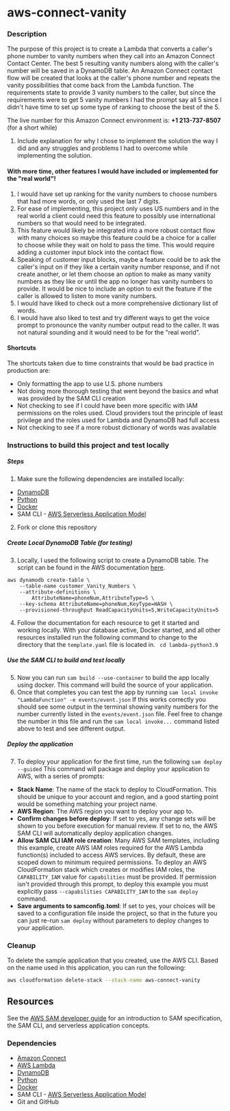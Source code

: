 # aws-connect-vanity

### Description
The purpose of this project is to create a Lambda that converts a caller's phone number to vanity numbers when they call into an Amazon Connect Contact Center. The best 5 resulting vanity numbers along with the caller's number will be saved in a DynamoDB table.
An Amazon Connect contact flow will be created that looks at the caller's phone number and repeats the vanity possibilities that come back from the Lambda function. The requirements state to provide 3 vanity numbers to the caller, but since the requirements were to get 5 vanity numbers I had the prompt say all 5 since I didn't have time to set up some type of ranking to choose the best of the 5.

The live number for this Amazon Connect environment is: **+1 213-737-8507**
(for a short while)



1. Include explanation for why I chose to implement the solution the way I did and any struggles and problems I had to overcome while implementing the solution.


#### With more time, other features I would have included or implemented for the "real world"!
 1. I would have set up ranking for the vanity numbers to choose numbers that had more words, or only used the last 7 digits.
 2. For ease of implementing, this project only uses US numbers and in the real world a client could need this feature to possibly use international numbers so that would need to be integrated.
 3. This feature would likely be integrated into a more robust contact flow with many choices so maybe this feature could be a choice for a caller to choose while they wait on hold to pass the time. This would require adding a customer input block into the contact flow.
 4. Speaking of customer input blocks, maybe a feature could be to ask the caller's input on if they like a certain vanity number response, and if not create another, or let them choose an option to make as many vanity numbers as they like or until the app no longer has vanity numbers to provide. It would be nice to include an option to exit the feature if the caller is allowed to listen to more vanity numbers.
 5. I would have liked to check out a more comprehensive dictionary list of words.
 6. I would have also liked to test and try different ways to get the voice prompt to pronounce the vanity number output read to the caller. It was not natural sounding and it would need to be for the "real world".

#### Shortcuts
The shortcuts taken due to time constraints that would be bad practice in production are:

- Only formatting the app to use U.S. phone numbers
- Not doing more thorough testing that went beyond the basics and what was provided by the SAM CLI creation
- Not checking to see if I could have been more specific with IAM permissions on the roles used. Cloud providers tout the principle of least privilege and the roles used for Lambda and DynamoDB had full access
- Not checking to see if a more robust dictionary of words was available

### Instructions to build this project and test locally
##### Steps
1. Make sure the following dependencies are installed locally:
- [DynamoDB](https://aws.amazon.com/dynamodb/)
- [Python](https://www.python.org/)
- [Docker](https://www.docker.com/)
- SAM CLI - [AWS Serverless Application Model](https://docs.aws.amazon.com/serverless-application-model/latest/developerguide/what-is-sam.html)
2. Fork or clone this repository
##### Create Local DynamoDB Table (for testing)
3. Locally, I used the following script to create a DynamoDB table. The script can be found in the AWS documentation [here](https://docs.aws.amazon.com/amazondynamodb/latest/developerguide/Tools.CLI.html).
```
aws dynamodb create-table \
    --table-name customer_Vanity_Numbers \
    --attribute-definitions \
        AttributeName=phoneNum,AttributeType=S \
    --key-schema AttributeName=phoneNum,KeyType=HASH \
    --provisioned-throughput ReadCapacityUnits=5,WriteCapacityUnits=5
```
4. Follow the documentation for each resource to get it started and working locally. With your database active, Docker started, and all other resources installed run the following command to change to the directory that the ```template.yaml``` file is located in. ``` cd lambda-python3.9```
##### Use the SAM CLI to build and test locally
5. Now you can run ```sam build --use-container``` to build the app locally using docker. This command will build the source of your application.
6. Once that completes you can test the app by running ```sam local invoke "LambdaFunction" -e events/event.json``` If this works correctly you should see some output in the terminal showing vanity numbers for the number currently listed in the ```events/event.json``` file. Feel free to change the number in this file and run the ```sam local invoke...``` command listed above to test and see different output.
##### Deploy the application
7. To deploy your application for the first time, run the following ```sam deploy --guided``` This command will package and deploy your application to AWS, with a series of prompts:

* **Stack Name**: The name of the stack to deploy to CloudFormation. This should be unique to your account and region, and a good starting point would be something matching your project name.
* **AWS Region**: The AWS region you want to deploy your app to.
* **Confirm changes before deploy**: If set to yes, any change sets will be shown to you before execution for manual review. If set to no, the AWS SAM CLI will automatically deploy application changes.
* **Allow SAM CLI IAM role creation**: Many AWS SAM templates, including this example, create AWS IAM roles required for the AWS Lambda function(s) included to access AWS services. By default, these are scoped down to minimum required permissions. To deploy an AWS CloudFormation stack which creates or modifies IAM roles, the `CAPABILITY_IAM` value for `capabilities` must be provided. If permission isn't provided through this prompt, to deploy this example you must explicitly pass `--capabilities CAPABILITY_IAM` to the `sam deploy` command.
* **Save arguments to samconfig.toml**: If set to yes, your choices will be saved to a configuration file inside the project, so that in the future you can just re-run `sam deploy` without parameters to deploy changes to your application.





### Cleanup

To delete the sample application that you created, use the AWS CLI. Based on the name used in this application, you can run the following:

```bash
aws cloudformation delete-stack --stack-name aws-connect-vanity
```

## Resources

See the [AWS SAM developer guide](https://docs.aws.amazon.com/serverless-application-model/latest/developerguide/what-is-sam.html) for an introduction to SAM specification, the SAM CLI, and serverless application concepts.

### Dependencies

- [Amazon Connect](https://aws.amazon.com/connect/?nc2=h_ql_prod_ce_con)
- [AWS Lambda](https://aws.amazon.com/lambda/?nc2=h_ql_prod_fs_lbd)
- [DynamoDB](https://aws.amazon.com/dynamodb/)
- [Python](https://www.python.org/)
- [Docker](https://www.docker.com/)
- SAM CLI - [AWS Serverless Application Model](https://docs.aws.amazon.com/serverless-application-model/latest/developerguide/what-is-sam.html)
- Git and GitHub

